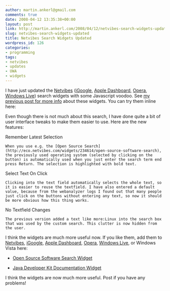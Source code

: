 ```yaml
---
author: martin.ankerl@gmail.com
comments: true
date: 2008-04-12 13:35:38+00:00
layout: post
link: http://martin.ankerl.com/2008/04/12/netvibes-search-widgets-updated/
slug: netvibes-search-widgets-updated
title: Netvibes Search Widgets Updated
wordpress_id: 126
categories:
- programming
tags:
- netvibes
- updates
- UWA
- widgets
---
```


I have just updated the [Netvibes](http://www.netvibes.com/) ([iGoogle](http://www.google.com/ig), [Apple Dashboard](http://www.apple.com/downloads/dashboard/), [Opera](http://www.opera.com/), [Windows Live](http://www.live.com/)) search widgets with some Javascript voodoo. See [my previous post for more info](http://martin.ankerl.com/2008/03/18/netvibes-widgets-for-jdk-and-oss-search/) about these widgets. You can try them inline here:






Even though there is not much about this search, I have done quite a bit of user interface tweaks to make them easier to use. Here are the new features:



Remember Latest Selection

    When you use e.g. the [Open Source Search](http://eco.netvibes.com/widgets/234614/open-source-software-search), the previously used operating system (selected by clicking on the button) is automatically used when you just enter the search term end press Return. The selection is highlighted with bold text.


Select Text On Click

    Clicking into the text field automatically selects the whole text, so it is easier to reuse the textfield. I have also entered a default value, because from the webanalyzer logs I found out that many people just click on the buttons without entering any text, so now it should be more obvious how this thing works.


No Textfield Changes

    The previous version added a text like more:Linux into the search box that was used by the custom search. This clutter is now hidden from the user.


I think the widgets are much more useful now. If you like them, add them to [Netvibes](http://www.netvibes.com/), [iGoogle](http://www.google.com/ig), [Apple Dashboard](http://www.apple.com/downloads/dashboard/), [Opera](http://www.opera.com/), [Windows Live](http://www.live.com/), or Windows Vista here: 

  * [Open Source Software Search Widget](http://eco.netvibes.com/widgets/234614/open-source-software)


  * [Java Developer Kit Documentation Widget](http://eco.netvibes.com/widgets/234615/java-developer-kit-documentation)


I think the widgets are now much more useful. Post if you have any problems!
